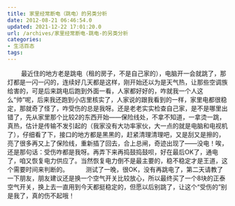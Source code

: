 ```yaml
---
title: 家里经常断电（跳电）的另类分析
date: 2012-08-21 06:46:54.0
updated: 2021-12-22 17:01:20.0
url: /archives/家里经常断电-跳电-的另类分析
categories: 
- 生活百态
tags: 
---
```


        最近住的地方老是跳电（租的房子，不是自己家的），电脑开一会就跳了，那灯都是一闪一闪的，连续好几天都是这样，刚开始还以为是天气热，让那些空调族给害的，可是后来跳电后跑到外面一看，人家都好好的，咋就我一个人这么“帅”呢，后来我还跑到小店里核实了，人家说的跟我看到的一样，家里电都很稳定，那就奇了怪了，咋受伤的总是我呀。还是老老实实检查自己家，是不是哪里出错了，先从家里那个比较2的东西开始——保险线处，不拿不知道，一拿烫一跳，真热，估计是传输不发引起的（我家没有大功率家伙，大一点的就是电脑和电视机了），仔细看了下，接口的地方都是黑黑的，赶紧清理清理吧，又是刮又是擦的，亮了很多再又上了保险线，重新插了回去，合上总闸，奇迹出现了——没电！唉，还是那句话：受伤咋都是我呀。再弄下来再捣鼓捣鼓呗，好在最后OK了，通电了，咱又恢复电力供应了。当然恢复电力倒不是最主要的，稳不稳定才是王道，这个需要时间来判断的。
         测试了一晚，很OK，没有再跳电了，第二天请教了一下朋友，朋友建议还是换一个空气开关比较放心，所以最终买了一个8块的正泰空气开关，换上去一直用到今天都挺稳定的，但愿以后别跳了，让这个“受伤的”别是我了，真的伤不起哦！